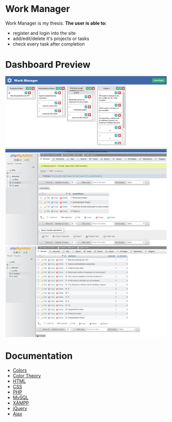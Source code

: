 # Work Manager
Work Manager is my thesis. 
**The user is able to:**
- register and login into the site
- add/edit/delete it's projects or tasks
- check every task after completion

# Dashboard Preview  
![dashboard](https://github.com/laurentiucozma12/Work-Manager-Thesis/blob/master/projectPreview/dashboard.png)     
![database_projects](https://github.com/laurentiucozma12/Work-Manager-Thesis/blob/master/projectPreview/database_projects.png)     
![database_tasks](https://github.com/laurentiucozma12/Work-Manager-Thesis/blob/master/projectPreview/database_tasks.png)    
    
# Documentation

- [Colors](https://www.canva.com/learn/100-color-combinations/#100-color-palettes)
- [Color Theory](https://thenextweb.com/news/how-to-create-the-right-emotions-with-color-in-web-design)
- [HTML](https://developer.mozilla.org/en-US/docs/Web/HTML)
- [CSS](https://developer.mozilla.org/en-US/docs/Web/CSS)
- [PHP](https://www.php.net/docs.php)
- [MySQL](https://dev.mysql.com/doc/)
- [XAMPP](https://www.apachefriends.org/docs/)
- [jQuery](https://api.jquery.com/)
- [Ajax](https://api.jquery.com/jquery.ajax/)
